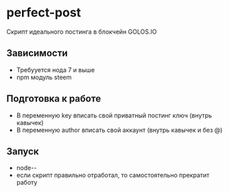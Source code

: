 # perfect-post
Скрипт идеального постинга в блокчейн GOLOS.IO
## Зависимости
* Требууется нода 7 и выше
* npm модуль steem
## Подготовка к работе
* В переменную key вписать свой приватный постинг ключ (внутрь кавычек)
* В переменную author вписать свой аккаунт (внутрь кавычек и без @)
## Запуск
* node--
* если скрипт правильно отработал, то самостоятельно прекратит работу
